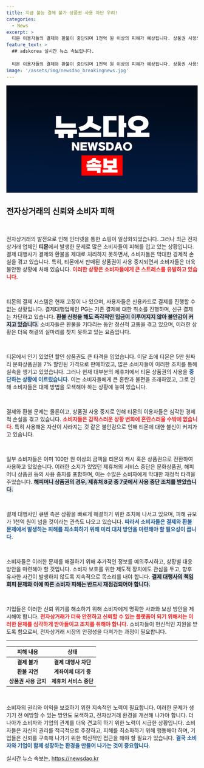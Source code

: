 ```yaml
---
title: 지급 불능 결제 불가 상품권 사용 차단 우려!
categories:
  - News
excerpt: >
  티몬 이용자들의 결제와 환불이 중단되며 1천억 원 이상의 피해가 예상됩니다. 상품권 사용도 막히고 혼란이 가중되는 상황에서 소비자들은 불안에 떨고 있습니다.
feature_text: >
  ## adskorea 실시간 뉴스 속보입니다.

  티몬 이용자들의 결제와 환불이 중단되며 1천억 원 이상의 피해가 예상됩니다. 상품권 사용도 막히고 혼란이 가중되는 상황에서 소비자들은 불안에 떨고 있습니다.
image: '/assets/img/newsdao_breakingnews.jpg'
---
```


<p><img src="/assets/img/newsdao_breakingnews.jpg" alt="adskorea 속보" /></p>

<h2 data-ke-size="size26">전자상거래의 신뢰와 소비자 피해</h2>

<p data-ke-size="size16">&nbsp;</p>

<p>전자상거래의 발전으로 인해 인터넷을 통한 쇼핑이 일상화되었습니다. 그러나 최근 전자상거래 업체인 <strong>티몬</strong>에서 발생한 문제로 많은 소비자들이 피해를 입고 있는 상황입니다. 결제 대행사가 결제와 환불을 제대로 처리하지 못하면서, 소비자들은 막대한 경제적 손실을 겪고 있습니다. 특히, 티몬에서 판매된 상품권이 사용 중지되면서 소비자들은 더욱 불안한 상황에 처해 있습니다. <b><span style="color: #ee2323;">이러한 상황은 소비자들에게 큰 스트레스를 유발하고 있습니다.</span></b></p>

<p data-ke-size="size16">&nbsp;</p>

<p>티몬의 결제 시스템은 현재 고장이 나 있으며, 사용자들은 신용카드로 결제를 진행할 수 없는 상황입니다. 결제대행업체인 PG는 기존 결제에 대한 취소를 진행하며, 신규 결제는 차단하고 있습니다. <b><span style="background-color: #21538527;">환불 신청을 해도 즉각적인 입금이 이루어지지 않아 불안감이 커지고 있습니다.</span></b> 소비자들은 환불을 기다리는 동안 정신적 고통을 겪고 있으며, 이러한 상황은 더욱 해결의 실마리를 찾지 못하고 있는 요즘입니다.</p>

<p data-ke-size="size16">&nbsp;</p>

<p>티몬에서 인기 있었던 할인 상품권도 큰 타격을 입었습니다. 이달 초에 티몬은 5만 원짜리 문화상품권을 7% 할인된 가격으로 판매하였고, 많은 소비자들이 이러한 조치를 통해 실속을 챙기고 있었습니다. 그러나 현재 대부분의 제휴처에서 티몬 상품권의 사용을 <b><span style="color: #1a5490;">중단하는 상황에 이르렀습니다.</span></b> 이는 소비자들에게 큰 혼란과 불편을 초래하였고, 그로 인해 소비자들은 대체 방법을 모색해야 하는 상황에 놓여 있습니다.</p>

<p data-ke-size="size16">&nbsp;</p>

<p>결제와 환불 문제는 물론이고, 상품권 사용 중지로 인해 티몬의 이용자들은 심각한 경제적 손실을 겪고 있습니다. <b><span style="color: #ee2323;">소비자들은 갑작스러운 상황 변화에 혼란스러울 수밖에 없습니다.</span></b> 특히 사용해온 자산이 사라지는 것 같은 불안감으로 인해 티몬에 대한 불신이 커져가고 있습니다.  </p>

<p data-ke-size="size16">&nbsp;</p>

<p>일부 소비자들은 이미 100만 원 이상의 금액을 티몬의 캐시 혹은 상품권으로 전환하여 사용하고 있었습니다. 이러한 소지가 있었던 제휴처의 서비스 중단은 문화상품권, 해피머니 상품권 등의 사용 중지를 포함하며, 이는 수많은 소비자에게 막대한 재정적 타격을 주었습니다. <b><span style="background-color: #21538527;">해피머니 상품권의 경우, 제휴처 8곳 중 7곳에서 사용 중단 조치를 받았습니다.</span></b></p>

<p data-ke-size="size16">&nbsp;</p>

<p>결제 대행사인 큐텐 측은 상황을 빠르게 해결하기 위한 조치에 나서고 있으며, 피해 규모가 1천억 원이 넘을 것이라는 관측도 나오고 있습니다. <b><span style="color: #1a5490;">따라서 소비자들은 결제와 환불 문제에서 발생하는 피해를 최소화하기 위해 미리 대처 방안을 마련해야 할 필요성이 큽니다.</span></b></p>

<p data-ke-size="size16">&nbsp;</p>

<p>소비자들은 이러한 문제를 해결하기 위해 추가적인 정보를 예의주시하고, 상황별 대응 방안을 마련해야 할 것입니다. 소비자 보호를 위한 제도적 장치에도 관심을 두고, 향후 유사한 사건이 발생하지 않도록 지속적으로 목소리를 내야 합니다. <b><span style="background-color: #21538527;">결제 대행사의 책임 회피 문제와 이에 따른 소비자 피해는 반드시 재점검되어야 합니다.</span></b></p>

<p data-ke-size="size16">&nbsp;</p>

<p>기업들은 이러한 신뢰 위기를 해소하기 위해 소비자에게 명확한 사과와 보상 방안을 제시해야 합니다. <b><span style="color: #ee2323;">전자상거래가 더욱 안전하고 신뢰할 수 있는 플랫폼이 되기 위해서는 이러한 문제를 심각하게 받아들이고 조치를 취해야 합니다.</span></b> 소비자들이 헌신적인 지원을 받도록 함으로써, 전자상거래 시장의 안정성을 다져가는 과정이 필요합니다.  </p>

<hr>

<table style="width: 100%;">
  <thead>
    <tr>
      <th style="text-align: center;">피해 내용</th>
      <th style="text-align: center;">상태</th>
    </tr>
  </thead>
  <tbody>
    <tr>
      <td style="text-align: center; height: 17px;"><b>결제 불가</b></td>
      <td style="text-align: center; height: 17px;"><b>결제 대행사 차단</b></td>
    </tr>
    <tr>
      <td style="text-align: center; height: 17px;"><b>환불 지연</b></td>
      <td style="text-align: center; height: 17px;"><b>계좌이체 대기 중</b></td>
    </tr>
    <tr>
      <td style="text-align: center; height: 17px;"><b>상품권 사용 금지</b></td>
      <td style="text-align: center; height: 17px;"><b>제휴처 서비스 중단</b></td>
    </tr>
  </tbody>
</table>

<p data-ke-size="size16">&nbsp;</p>

<p>소비자의 권리와 이익을 보호하기 위한 지속적인 노력이 필요합니다. 이러한 문제가 생기기 전 예방할 수 있는 방안도 모색하고, 전자상거래 환경을 개선해 나가야 합니다. 더 나아가 소비자와 기업의 관계를 더욱 견고히 하기 위한 노력이 시급한 상황입니다. 소비자들은 자신의 권리를 적극적으로 주장하고, 피해를 최소화하기 위해 행동해야 하며, 기업들은 신뢰를 구축해 나가기 위한 혁신적인 접근을 해야 할 필요가 있습니다. <b><span style="color: #1a5490;">결국 소비자와 기업이 함께 성장하는 환경을 만들어 나가는 것이 중요합니다.</span></b></p>
실시간 뉴스 속보는, <a href="https://newsdao.kr" rel="dofollow">https://newsdao.kr</a>


